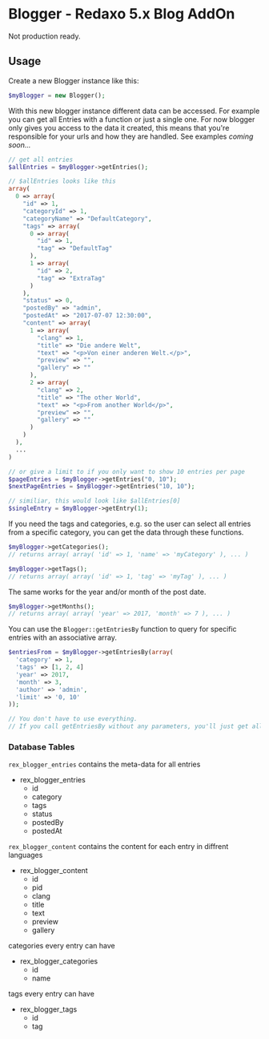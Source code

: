 # Blogger - Redaxo 5.x Blog AddOn

Not production ready.


## Usage

Create a new Blogger instance like this:
```php
$myBlogger = new Blogger();
```

With this new blogger instance different data can be accessed.
For example you can get all Entries with a function or just a single one.
For now blogger only gives you access to the data it created, this means that you're responsible for your urls and how they are handled. See examples _coming soon..._

```php
// get all entries
$allEntries = $myBlogger->getEntries();

// $allEntries looks like this
array(
  0 => array(
    "id" => 1,
    "categoryId" => 1,
    "categoryName" => "DefaultCategory",
    "tags" => array(
      0 => array(
        "id" => 1,
        "tag" => "DefaultTag"
      ),
      1 => array(
        "id" => 2,
        "tag" => "ExtraTag"
      )
    ),
    "status" => 0,
    "postedBy" => "admin",
    "postedAt" => "2017-07-07 12:30:00",
    "content" => array(
      1 => array(
        "clang" => 1,
        "title" => "Die andere Welt",
        "text" => "<p>Von einer anderen Welt.</p>",
        "preview" => "",
        "gallery" => ""
      ),
      2 => array(
        "clang" => 2,
        "title" => "The other World",
        "text" => "<p>From another World</p>",
        "preview" => "",
        "gallery" => ""
      )
    )
  ),
  ...
)

// or give a limit to if you only want to show 10 entries per page
$pageEntries = $myBlogger->getEntries("0, 10");
$nextPageEntries = $myBlogger->getEntries("10, 10");

// similiar, this would look like $allEntries[0]
$singleEntry = $myBlogger->getEntry(1);
```

If you need the tags and categories, e.g. so the user can select all entries from a specific category, you can get the data through these functions.
```php
$myBlogger->getCategories();
// returns array( array( 'id' => 1, 'name' => 'myCategory' ), ... )

$myBlogger->getTags();
// returns array( array( 'id' => 1, 'tag' => 'myTag' ), ... )
```

The same works for the year and/or month of the post date.
```php
$myBlogger->getMonths();
// returns array( array( 'year' => 2017, 'month' => 7 ), ... )
```

You can use the `Blogger::getEntriesBy` function to query for specific entries with an associative array.
```php
$entriesFrom = $myBlogger->getEntriesBy(array(
  'category' => 1,
  'tags' => [1, 2, 4]
  'year' => 2017,
  'month' => 3,
  'author' => 'admin',
  'limit' => '0, 10'
));

// You don't have to use everything.
// If you call getEntriesBy without any parameters, you'll just get all entries.
```


### Database Tables

`rex_blogger_entries` contains the meta-data for all entries

* rex_blogger_entries
  * id
  * category
  * tags
  * status
  * postedBy
  * postedAt

`rex_blogger_content` contains the content for each entry in diffrent languages

* rex_blogger_content
  * id
  * pid
  * clang
  * title
  * text
  * preview
  * gallery

categories every entry can have

* rex_blogger_categories
  * id
  * name

tags every entry can have

* rex_blogger_tags
  * id
  * tag